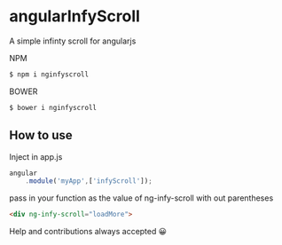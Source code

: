 # angularInfyScroll
A simple infinty scroll for angularjs

NPM
```bash
$ npm i nginfyscroll
```
BOWER

```bash
$ bower i nginfyscroll
```

## How to use
Inject in app.js 
```js
angular
    .module('myApp',['infyScroll']);
```
pass in your function as the value of ng-infy-scroll with out parentheses

```html
<div ng-infy-scroll="loadMore">
```

Help and contributions always accepted 😀